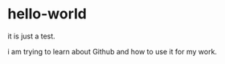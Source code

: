 # hello-world

it is just a test. 

i am trying to learn about Github and how to use it for my work.
